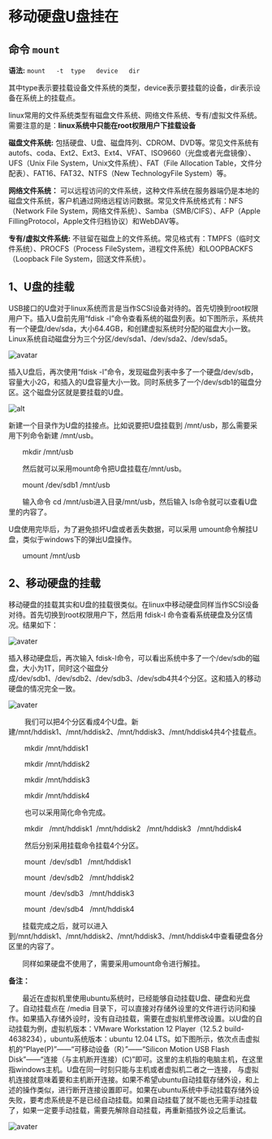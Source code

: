 # 移动硬盘U盘挂在

## 命令 `mount`

**语法:**
`mount   -t  type   device   dir`

其中type表示要挂载设备文件系统的类型，device表示要挂载的设备，dir表示设备在系统上的挂载点。

linux常用的文件系统类型有磁盘文件系统、网络文件系统、专有/虚拟文件系统。
需要注意的是：__linux系统中只能在root权限用户下挂载设备__

**磁盘文件系统:** 包括硬盘、U盘、磁盘阵列、CDROM、DVD等。常见文件系统有autofs、coda、Ext2、Ext3、Ext4、VFAT、ISO9660（光盘或者光盘镜像）、UFS（Unix File System，Unix文件系统）、FAT（File Allocation Table，文件分配表）、FAT16、FAT32、NTFS（New TechnologyFile System）等。

**网络文件系统：** 可以远程访问的文件系统，这种文件系统在服务器端仍是本地的磁盘文件系统，客户机通过网络远程访问数据。常见文件系统格式有：NFS（Network File System，网络文件系统）、Samba（SMB/CIFS）、AFP（Apple FillingProtocol，Apple文件归档协议）和WebDAV等。

**专有/虚拟文件系统:** 不驻留在磁盘上的文件系统。常见格式有：TMPFS（临时文件系统）、PROCFS（Process FileSystem，进程文件系统）和LOOPBACKFS（Loopback File System，回送文件系统）。

## 1、U盘的挂载

USB接口的U盘对于linux系统而言是当作SCSI设备对待的。首先切换到root权限用户下。插入U盘前先用“fdisk -l”命令查看系统的磁盘列表。如下图所示，系统共有一个硬盘/dev/sda，大小64.4GB，和创建虚拟系统时分配的磁盘大小一致。Linux系统自动磁盘分为三个分区/dev/sda1、/dev/sda2、/dev/sda5。

![avatar](../imgs/20170312231832550.png)

插入U盘后，再次使用“fdisk -l”命令，发现磁盘列表中多了一个硬盘/dev/sdb，容量大小2G，和插入的U盘容量大小一致。同时系统多了一个/dev/sdb1的磁盘分区。这个磁盘分区就是要挂载的U盘。

![alt](../imgs/20170312231849730.png)

 新建一个目录作为U盘的挂接点。比如说要把U盘挂载到 /mnt/usb，那么需要采用下列命令新建 /mnt/usb。

       mkdir /mnt/usb

       然后就可以采用mount命令把U盘挂载在/mnt/usb。

       mount /dev/sdb1 /mnt/usb

       输入命令 cd /mnt/usb进入目录/mnt/usb，然后输入 ls命令就可以查看U盘里的内容了。

U盘使用完毕后，为了避免损坏U盘或者丢失数据，可以采用 umount命令解挂U盘，类似于windows下的弹出U盘操作。

       umount /mnt/usb

## 2、移动硬盘的挂载

移动硬盘的挂载其实和U盘的挂载很类似。在linux中移动硬盘同样当作SCSI设备对待。首先切换到root权限用户下，然后用 fdisk-l 命令查看系统硬盘及分区情况。结果如下：

![avater](../imgs/20170312233042064.png)

插入移动硬盘后，再次输入 fdisk-l命令，可以看出系统中多了一个/dev/sdb的磁盘，大小为1T，同时这个磁盘分成/dev/sdb1、/dev/sdb2、/dev/sdb3、/dev/sdb4共4个分区。这和插入的移动硬盘的情况完全一致。

![avater](https://img-blog.csdn.net/20170312232229572?watermark/2/text/aHR0cDovL2Jsb2cuY3Nkbi5uZXQvZWxlY3Ryb2NyYXp5/font/5a6L5L2T/fontsize/400/fill/I0JBQkFCMA==/dissolve/70/gravity/Center)

        我们可以把4个分区看成4个U盘。新建/mnt/hddisk1、/mnt/hddisk2、/mnt/hddisk3、/mnt/hddisk4共4个挂载点。

        mkdir /mnt/hddisk1

        mkdir /mnt/hddisk2

        mkdir /mnt/hddisk3

        mkdir /mnt/hddisk4

        也可以采用简化命令完成。

        mkdir   /mnt/hddisk1  /mnt/hddisk2   /mnt/hddisk3   /mnt/hddisk4

        然后分别采用挂载命令挂载4个分区。

        mount  /dev/sdb1   /mnt/hddisk1

        mount  /dev/sdb2   /mnt/hddisk2

        mount  /dev/sdb3   /mnt/hddisk3

        mount  /dev/sdb4   /mnt/hddisk4

       挂载完成之后，就可以进入到/mnt/hddisk1、/mnt/hddisk2、/mnt/hddisk3、/mnt/hddisk4中查看硬盘各分区里的内容了。

       同样如果硬盘不使用了，需要采用umount命令进行解挂。

**备注：**

       最近在虚拟机里使用ubuntu系统时，已经能够自动挂载U盘、硬盘和光盘了。自动挂载点在 /media 目录下，可以直接对存储外设里的文件进行访问和操作。如果插入存储外设时，没有自动挂载，需要在虚拟机里修改设置。以U盘的自动挂载为例，虚拟机版本：VMware Workstation 12 Player（12.5.2 build-4638234），ubuntu系统版本：ubuntu 12.04 LTS。如下图所示，依次点击虚拟机的“Playe(P)”——“可移动设备（R）”——“Silicon Motion USB Flash Disk”——“连接（与主机断开连接）(C)”即可。这里的主机指的电脑主机，在这里指windows主机。U盘在同一时刻只能与主机或者虚拟机二者之一连接， 与虚拟机连接就意味着要和主机断开连接。如果不希望ubuntu自动挂载存储外设，和上述的操作类似，进行断开连接设置即可。如果在ubuntu系统中手动挂载存储外设失败，要考虑系统是不是已经自动挂载。如果自动挂载了就不能也无需手动挂载了，如果一定要手动挂载，需要先解除自动挂载，再重新插拔外设之后重试。

![avater](https://img-blog.csdn.net/20170315090456820?watermark/2/text/aHR0cDovL2Jsb2cuY3Nkbi5uZXQvZWxlY3Ryb2NyYXp5/font/5a6L5L2T/fontsize/400/fill/I0JBQkFCMA==/dissolve/70/gravity/Center)